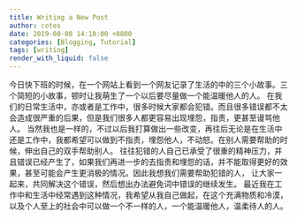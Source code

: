 ```yaml
---
title: Writing a New Post
author: cotes
date: 2019-08-08 14:10:00 +0800
categories: [Blogging, Tutorial]
tags: [writing]
render_with_liquid: false
---
```

  
  今日快下班的时候，在一个网站上看到一个网友记录了生活的中的三个小故事。三个简短的小故事，顿时让我萌生了一个以后要尽量做一个能温暖他人的人。
  在我们的日常生活中，亦或者是工作中，很多时候大家都会犯错。而且很多错误都不太会造成很严重的后果，但是我们很多人都更容易出现埋怨，指责，更甚至谩骂他人。
当然我也是一样的，不过以后我打算做出一些改变，再往后无论是在生活中还是工作中，我都希望可以做到不指责，埋怨他人，不动怒。在别人需要帮助的时候，伸出自己的双手帮助别人。
往往犯错的人自己已承受了很重的精神压力，并且错误已经产生了，如果我们再进一步的去指责和埋怨的话，并不能取得更好的效果，甚至可能会产生更消极的情况。因此我想我们需要帮助犯错的人，
让大家一起来，共同解决这个错误，然后想出办法避免词中错误的继续发生。
  最近我在工作中和生活中经常遇到这种情况，我希望从我自己做起，在这个充满物质和冷漠，以及个人至上的社会中可以做一个不一样的人，一个能温暖他人，温柔待人的人。

